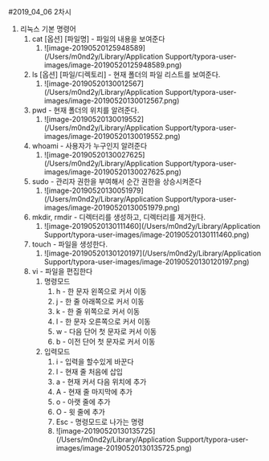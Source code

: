 #2019_04_06 2차시



1. 리눅스 기본 명령어
   1. cat [옵션] [파일명] - 파일의 내용을 보여준다
      1. ![image-20190520125948589](/Users/m0nd2y/Library/Application Support/typora-user-images/image-20190520125948589.png)
   2. ls [옵션] [파일/디렉토리] - 현재 폴더의 파일 리스트를 보여준다.
      1. ![image-20190520130012567](/Users/m0nd2y/Library/Application Support/typora-user-images/image-20190520130012567.png)
   3. pwd - 현재 폴더의 위치를 알려준다.
      1. ![image-20190520130019552](/Users/m0nd2y/Library/Application Support/typora-user-images/image-20190520130019552.png)
   4. whoami - 사용자가 누구인지 알려준다
      1. ![image-20190520130027625](/Users/m0nd2y/Library/Application Support/typora-user-images/image-20190520130027625.png)
   5. sudo - 관리자 권한을 부여해서 순간 권한을 상승시켜준다
      1. ![image-20190520130051979](/Users/m0nd2y/Library/Application Support/typora-user-images/image-20190520130051979.png)
   6. mkdir, rmdir - 디렉터리를 생성하고, 디렉터리를 제거한다.
      1. ![image-20190520130111460](/Users/m0nd2y/Library/Application Support/typora-user-images/image-20190520130111460.png)
   7. touch - 파일을 생성한다.
      1. ![image-20190520130120197](/Users/m0nd2y/Library/Application Support/typora-user-images/image-20190520130120197.png)
   8. vi - 파일을 편집한다
      1. 명령모드
         1. h - 한 문자 왼쪽으로 커서 이동
         2. j - 한 줄 아래쪽으로 커서 이동
         3. k - 한 줄 위쪽으로 커서 이동
         4. l - 한 문자 오른쪽으로 커서 이동
         5. w - 다음 단어 첫 문자로 커서 이동
         6. b - 이전 단어 첫 문자로 커서 이동
      2. 입력모드
         1. i - 입력을 할수있게 바꾼다
         2. l - 현재 줄 처음에 삽입
         3. a - 현재 커서 다음 위치에 추가
         4. A - 현재 줄 마지막에 추가
         5. o - 아랫 줄에 추가
         6. O - 윗 줄에 추가
         7. Esc - 명령모드로 나가는 명령
         8. ![image-20190520130135725](/Users/m0nd2y/Library/Application Support/typora-user-images/image-20190520130135725.png)